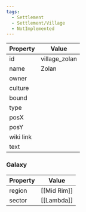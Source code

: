 ```yaml
---
tags:
  - Settlement
  - Settlement/Village
  - NotImplemented
---
```


| Property  | Value         |
| --------- | ------------- |
| id        | village_zolan |
| name      | Zolan         |
| owner     |               |
| culture   |               |
| bound     |               |
| type      |               |
| posX      |               |
| posY      |               |
| wiki link |               |
| text      |               |

### Galaxy
| Property | Value       |
| -------- | ----------- |
| region   | [[Mid Rim]] |
| sector   | [[Lambda]]  |

